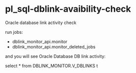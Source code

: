 # pl_sql-dblink-avaibility-check
Oracle database link activity check

run jobs:
- dblink_monitor_api.monitor
- dblink_monitor_api.monitor_deleted_jobs

and you will see Oracle Database DB link activity:

select * from DBLINK_MONITOR.V_DBLINKS t
